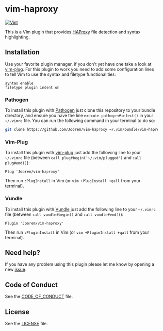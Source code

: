# vim-haproxy

[![Vint](https://github.com/Joorem/vim-haproxy/workflows/Vint/badge.svg)](https://github.com/Joorem/vim-haproxy/actions?workflow=Vint)

This is a Vim plugin that provides [HAProxy][hp] file detection and syntax
highlighting.

## Installation

Use your favorite plugin manager, if you don't yet have one take a look at
[vim-plug][plug]. For this plugin to work you need to add some configuration
lines to tell Vim to use the syntax and filetype functionalities:

```vim
syntax enable
filetype plugin indent on
```

### Pathogen

To install this plugin with [Pathogen][pathogen] just clone this repository to
your bundle directory, and ensure you have the line `execute pathogen#infect()`
in your `~/.vimrc` file. You can run the following command in your terminal to
do so:

```bash
git clone https://github.com/Joorem/vim-haproxy ~/.vim/bundle/vim-haproxy
```

### Vim-Plug

To install this plugin with [vim-plug][plug] just add the following line to
your `~/.vimrc` file (between `call plug#begin('~/.vim/plugged')`
and `call plug#end()`):

```vim
Plug 'Joorem/vim-haproxy'
```

Then run `:PlugInstall` in Vim (or `vim +PlugInstall +qall` from your terminal).

### Vundle

To install this plugin with [Vundle][vundle] just add the following line to your
`~/.vimrc` file (between `call vundle#begin()` and `call vundle#end()`):

```vim
Plugin 'Joorem/vim-haproxy'
```

Then run `:PluginInstall` in Vim (or `vim +PluginInstall +qall` from your terminal).

## Need help?

If you have any problem using this plugin please let me know by opening a new [issue](issue).

## Code of Conduct

See the [CODE_OF_CONDUCT](CODE_OF_CONDUCT.md) file.

## License

See the [LICENSE](LICENSE.md) file.

[issue]:https://github.com/Joorem/vim-haproxy/issues/new/choose
[hp]:https://www.haproxy.org
[pathogen]:https://github.com/tpope/vim-pathogen
[plug]:https://github.com/junegunn/vim-plug
[vundle]:https://github.com/VundleVim/Vundle.vim
